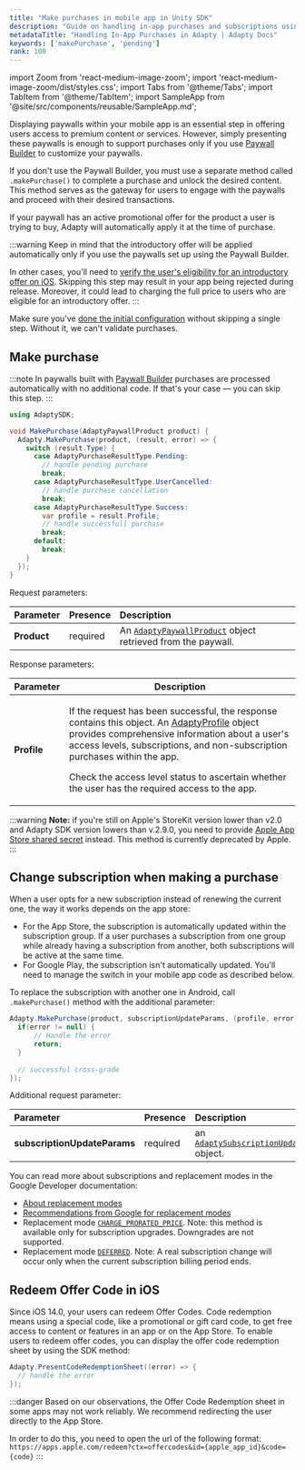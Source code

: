 ```yaml
---
title: "Make purchases in mobile app in Unity SDK"
description: "Guide on handling in-app purchases and subscriptions using Adapty."
metadataTitle: "Handling In-App Purchases in Adapty | Adapty Docs"
keywords: ['makePurchase', 'pending']
rank: 100
---
```


import Zoom from 'react-medium-image-zoom';
import 'react-medium-image-zoom/dist/styles.css';
import Tabs from '@theme/Tabs';
import TabItem from '@theme/TabItem';
import SampleApp from '@site/src/components/reusable/SampleApp.md';

Displaying paywalls within your mobile app is an essential step in offering users access to premium content or services. However, simply presenting these paywalls is enough to support purchases only if you use [Paywall Builder](adapty-paywall-builder) to customize your paywalls.

If you don't use the Paywall Builder, you must use a separate method called `.makePurchase()` to complete a purchase and unlock the desired content. This method serves as the gateway for users to engage with the paywalls and proceed with their desired transactions.

If your paywall has an active promotional offer for the product a user is trying to buy, Adapty will automatically apply it at the time of purchase.

:::warning
Keep in mind that the introductory offer will be applied automatically only if you use the paywalls set up using the Paywall Builder.

In other cases, you'll need to [verify the user's eligibility for an introductory offer on iOS](fetch-paywalls-and-products#check-intro-offer-eligibility-on-ios).  Skipping this step may result in your app being rejected during release. Moreover, it could lead to charging the full price to users who are eligible for an introductory offer.
:::

Make sure you've [done the initial configuration](quickstart) without skipping a single step. Without it, we can't validate purchases.

## Make purchase

:::note
In paywalls built with [Paywall Builder](adapty-paywall-builder) purchases are processed automatically with no additional code. If that's your case — you can skip this step.
:::


```csharp showLineNumbers
using AdaptySDK;

void MakePurchase(AdaptyPaywallProduct product) {
  Adapty.MakePurchase(product, (result, error) => {
    switch (result.Type) {
      case AdaptyPurchaseResultType.Pending:
        // handle pending purchase
        break;
      case AdaptyPurchaseResultType.UserCancelled:
        // handle purchase cancellation
        break;
      case AdaptyPurchaseResultType.Success:
        var profile = result.Profile;
        // handle successfull purchase
        break;
      default:
        break;
    }
  });
}
```

Request parameters:

| Parameter   | Presence | Description                                                                                         |
| :---------- | :------- | :-------------------------------------------------------------------------------------------------- |
| **Product** | required | An [`AdaptyPaywallProduct`](sdk-models#adaptypaywallproduct) object retrieved from the paywall. |

Response parameters:

| Parameter | Description                                                                                                                                                                                                                                                                                                                                                            |
|---------|------------------------------------------------------------------------------------------------------------------------------------------------------------------------------------------------------------------------------------------------------------------------------------------------------------------------------------------------------------------------|
| **Profile** | <p>If the request has been successful, the response contains this object. An [AdaptyProfile](sdk-models#adaptyprofile) object provides comprehensive information about a user's access levels, subscriptions, and non-subscription purchases within the app.</p><p>Check the access level status to ascertain whether the user has the required access to the app.</p> |

:::warning
**Note:** if you're still on Apple's StoreKit version lower than v2.0 and Adapty SDK version lowers than v.2.9.0, you need to provide [Apple App Store shared secret](app-store-connection-configuration#step-4-enter-app-store-shared-secret) instead. This method is currently deprecated by Apple.
:::

## Change subscription when making a purchase

When a user opts for a new subscription instead of renewing the current one, the way it works depends on the app store:

- For the App Store, the subscription is automatically updated within the subscription group. If a user purchases a subscription from one group while already having a subscription from another, both subscriptions will be active at the same time.
- For Google Play, the subscription isn't automatically updated. You'll need to manage the switch in your mobile app code as described below.

To replace the subscription with another one in Android, call `.makePurchase()` method with the additional parameter:

```csharp showLineNumbers
Adapty.MakePurchase(product, subscriptionUpdateParams, (profile, error) => {
  if(error != null) {
      // Handle the error
      return;
  }
  
  // successful cross-grade
});
```

Additional request parameter:

| Parameter                    | Presence | Description                                                  |
| :--------------------------- | :------- | :----------------------------------------------------------- |
| **subscriptionUpdateParams** | required | an [`AdaptySubscriptionUpdateParameters`](sdk-models#adaptysubscriptionupdateparameters) object. |


You can read more about subscriptions and replacement modes in the Google Developer documentation:

- [About replacement modes](https://developer.android.com/google/play/billing/subscriptions#replacement-modes)
- [Recommendations from Google for replacement modes](https://developer.android.com/google/play/billing/subscriptions#replacement-recommendations)
- Replacement mode [`CHARGE_PRORATED_PRICE`](https://developer.android.com/reference/com/android/billingclient/api/BillingFlowParams.SubscriptionUpdateParams.ReplacementMode#CHARGE_PRORATED_PRICE()). Note: this method is available only for subscription upgrades. Downgrades are not supported.
- Replacement mode [`DEFERRED`](https://developer.android.com/reference/com/android/billingclient/api/BillingFlowParams.SubscriptionUpdateParams.ReplacementMode#DEFERRED()). Note: A real subscription change will occur only when the current subscription billing period ends.


## Redeem Offer Code in iOS

Since iOS 14.0, your users can redeem Offer Codes. Code redemption means using a special code, like a promotional or gift card code, to get free access to content or features in an app or on the App Store. To enable users to redeem offer codes, you can display the offer code redemption sheet by using the SDK method:

```csharp showLineNumbers
Adapty.PresentCodeRedemptionSheet((error) => {
  // handle the error
});
```

:::danger
Based on our observations, the Offer Code Redemption sheet in some apps may not work reliably. We recommend redirecting the user directly to the App Store.

In order to do this, you need to open the url of the following format:
`https://apps.apple.com/redeem?ctx=offercodes&id={apple_app_id}&code={code}`
:::